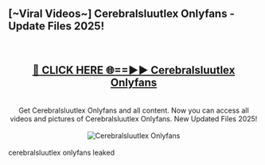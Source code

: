 <h2>[~Viral Videos~] Cerebralsluutlex Onlyfans - Update Files 2025!</h2>
<br>
<div align="center">
<h2><a href="https://betterlinks.top/A2PfLJ" rel="nofollow">🔴 CLICK HERE 🌐==►► Cerebralsluutlex Onlyfans</a></h2>
<br>
Get Cerebralsluutlex Onlyfans and all content. Now you can access all videos and pictures of Cerebralsluutlex Onlyfans. New Updated Files 2025!
<br>
<br>
<a href="https://betterlinks.top/A2PfLJ" rel="nofollow" data-target="animated-image.originalLink"><img src="https://i.ibb.co.com/WyWwxjT/player-gif2.gif" alt="Cerebralsluutlex Onlyfans" style="max-width: 100%; display: inline-block;" data-target="animated-image.originalImage"></a>
</div>
<br>
cerebralsluutlex onlyfans leaked